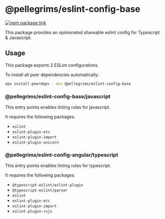 # @pellegrims/eslint-config-base

[![npm package link](https://img.shields.io/npm/v/@pellegrims/eslint-config-base)](https://www.npmjs.com/package/@pellegrims/eslint-config-base)

This package provides an opinionated shareable eslint config for Typescript & Javascript.

## Usage

This package exports 2 ESLint configurations.

To install all peer dependencies automatically:

```sh
npx install-peerdeps --dev @pellegrims/eslint-config-base
```

### @pellegrims/eslint-config-base/javascript

This entry points enables linting rules for javascript.

It requires the following packages:

- `eslint`
- `eslint-plugin-etc`
- `eslint-plugin-import`
- `eslint-plugin-unicorn`

### @pellegrims/eslint-config-angular/typescript

This entry points enables linting rules for typescript.

It requires the following packages:

- `@typescript-eslint/eslint-plugin`
- `@typescript-eslint/parser`
- `eslint`
- `eslint-plugin-etc`
- `eslint-plugin-import`
- `eslint-plugin-rxjs`
